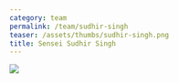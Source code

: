 ```yaml
---
category: team
permalink: /team/sudhir-singh
teaser: /assets/thumbs/sudhir-singh.png
title: Sensei Sudhir Singh
---
```


<img src="/assets/img/sudhir-singh-2.jpg" />
